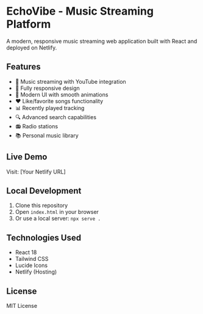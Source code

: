 # EchoVibe - Music Streaming Platform

A modern, responsive music streaming web application built with React and deployed on Netlify.

## Features

- 🎵 Music streaming with YouTube integration
- 📱 Fully responsive design
- 🎨 Modern UI with smooth animations
- ❤️ Like/favorite songs functionality
- 📊 Recently played tracking
- 🔍 Advanced search capabilities
- 📻 Radio stations
- 📚 Personal music library

## Live Demo

Visit: [Your Netlify URL]

## Local Development

1. Clone this repository
2. Open `index.html` in your browser
3. Or use a local server: `npx serve .`

## Technologies Used

- React 18
- Tailwind CSS
- Lucide Icons
- Netlify (Hosting)

## License

MIT License
